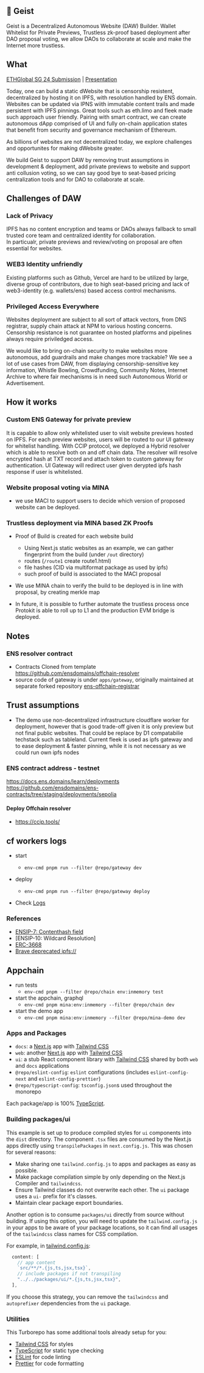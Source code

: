 
## 🤖 Geist


Geist is a Decentralized Autonomous Website (DAW) Builder.
Wallet Whitelist for Private Previews, Trustless zk-proof based deployment after DAO proposal voting, we allow DAOs to collaborate at scale and make the Internet more trustless.


## What
[ETHGlobal SG 24 Submission](https://ethglobal.com/showcase/geist-x3fur) | [Presentation](https://www.canva.com/design/DAGRQswuImw/flSJSrH9k9sLXKJd2LzeVg/edit?utm_content=DAGRQswuImw&utm_campaign=designshare&utm_medium=link2&utm_source=sharebutton)


Today, one can build a static dWebsite that is censorship resistent, decentralized by hosting it on IPFS, with resolution handled by ENS domain. Websites can be updated via IPNS wiith immutable content trails and made persistent with IPFS pinnings. Great tools such as eth.limo and fleek made such approach user friendly. Pairing with smart contract, we can create autonomous dApp comprised of UI and fully on-chain application states that benefit from security and governance mechanism of Ethereum.

As billions of websites are not decentralized today, we explore challenges and opportunites for making dWebsite greater.

We build Geist to support DAW by removing trust assumptions in development & deployment, add private previews to website and support anti collusion voting, so we can say good bye to seat-based pricing centralization tools and for DAO to collaborate at scale. 

## Challenges of DAW

### Lack of Privacy

IPFS has no content encryption and teams or DAOs always fallback to small trusted core team and centralized identity for collaboration.  
In particualr, private previews and review/voting on proposal are often essential for websites.

### WEB3 Identity unfriendly

Existing platforms such as Github, Vercel are hard to be utilized by large, diverse group of contributors, due to high seat-based pricing and lack of web3-identity (e.g. wallets/ens) based access control mechanisms. 

### Privileged Access Everywhere
Websites deployment are subject to all sort of attack vectors, from DNS registrar, supply chain attack at NPM to various hosting concerns. Censorship resistance is not guarantee on hosted platforms and pipelines always require priviledged access.

We would like to bring on-chain security to make websites more autonomous, add guardrails and make changes more trackable?
We see a lot of use cases from DAW, from displaying censorship-sensitive key information, Whistle Bowling, Crowdfunding, Community Notes, Internet Archive to where fair mechanisms is in need such  Autonomous World or Advertisement.


## How it works

### Custom ENS Gateway for private preview

It is capable to allow only whitelisted user to visit website previews hosted on IPFS.
For each preview websites, users will be routed to our UI gateway for whitelist handling.
With CCIP protocol, we deployed a Hybrid resolver which is able to resolve both on and off chain data.
The resolver will resolve encrypted hash at TXT record and attach token to custom gateway for authentication. 
UI Gateway will redirect user given derypted ipfs hash response if user is whitelisted.

### Website proposal voting via MINA
- we use MACI to support users to decide which version of proposed website can be deployed.

### Trustless deployment via MINA based ZK Proofs

- Proof of Build is created for each website build
  - Using Next.js static websites as an example, we can gather fingerprint from the build (under `/out` directory)
  - routes (`/route1` create route1.html)
  - file hashes (CID via multiformat package as used by ipfs)
  - such proof of build is associated to the MACI proposal

- We use MINA chain to verify the build to be deployed is in line with proposal, by creating merkle map 

- In future, it is possible to further automate the trustless process once Protokit is able to roll up to L1 and the production EVM bridge is deployed.


## Notes

### ENS resolver contract
 - Contracts Cloned from template https://github.com/ensdomains/offchain-resolver
 - source code of gateway is under `apps/gateway`, originally maintained at separate forked repository [ens-offchain-registrar](
https://github.com/debuggingfuture/ens-offchain-registrar)

## Trust  assumptions
-  The demo use non-decentralized infrastructure cloudflare worker for deployment, however that is good trade-off given it is only preview but not final public websites. That could be replace by D1 compatabilie techstack such as tableland. Current fleek is used as ipfs gateway and to ease deployment & faster pinning, while it is not necessary as we could run own ipfs nodes



### ENS contract address - testnet

https://docs.ens.domains/learn/deployments
https://github.com/ensdomains/ens-contracts/tree/staging/deployments/sepolia
#### Deploy Offchain resolver
- https://ccip.tools/

## cf workers logs
- start
  - `env-cmd pnpm run --filter @repo/gateway dev`
- deploy
  - `env-cmd pnpm run --filter @repo/gateway deploy`

- Check [Logs](https://dash.cloudflare.com/c91d52c288c452ab734ede1518b00e11/workers/services/view/ens-gateway/production/logs/live)


### References
- [ENSIP-7: Contenthash field](https://docs.ens.domains/ensip/7)
- [ENSIP-10: Wildcard Resolution]
- [ERC-3668](https://eips.ethereum.org/EIPS/eip-3668#use-of-get-and-post-requests-for-the-gateway-interface)
- [Brave deprecated ipfs://](https://github.com/brave/brave-browser/issues/37735)

## Appchain
- run tests
  - `env-cmd pnpm --filter @repo/chain env:inmemory test`
- start the appchain, graphql
  - `env-cmd pnpm mina:env:inmemory --filter @repo/chain dev`
- start the demo app
  - `env-cmd pnpm mina:env:inmemory --filter @repo/mina-demo dev`


### Apps and Packages

- `docs`: a [Next.js](https://nextjs.org/) app with [Tailwind CSS](https://tailwindcss.com/)
- `web`: another [Next.js](https://nextjs.org/) app with [Tailwind CSS](https://tailwindcss.com/)
- `ui`: a stub React component library with [Tailwind CSS](https://tailwindcss.com/) shared by both `web` and `docs` applications
- `@repo/eslint-config`: `eslint` configurations (includes `eslint-config-next` and `eslint-config-prettier`)
- `@repo/typescript-config`: `tsconfig.json`s used throughout the monorepo

Each package/app is 100% [TypeScript](https://www.typescriptlang.org/).

### Building packages/ui

This example is set up to produce compiled styles for `ui` components into the `dist` directory. The component `.tsx` files are consumed by the Next.js apps directly using `transpilePackages` in `next.config.js`. This was chosen for several reasons:

- Make sharing one `tailwind.config.js` to apps and packages as easy as possible.
- Make package compilation simple by only depending on the Next.js Compiler and `tailwindcss`.
- Ensure Tailwind classes do not overwrite each other. The `ui` package uses a `ui-` prefix for it's classes.
- Maintain clear package export boundaries.

Another option is to consume `packages/ui` directly from source without building. If using this option, you will need to update the `tailwind.config.js` in your apps to be aware of your package locations, so it can find all usages of the `tailwindcss` class names for CSS compilation.

For example, in [tailwind.config.js](packages/tailwind-config/tailwind.config.js):

```js
  content: [
    // app content
    `src/**/*.{js,ts,jsx,tsx}`,
    // include packages if not transpiling
    "../../packages/ui/*.{js,ts,jsx,tsx}",
  ],
```

If you choose this strategy, you can remove the `tailwindcss` and `autoprefixer` dependencies from the `ui` package.

### Utilities

This Turborepo has some additional tools already setup for you:

- [Tailwind CSS](https://tailwindcss.com/) for styles
- [TypeScript](https://www.typescriptlang.org/) for static type checking
- [ESLint](https://eslint.org/) for code linting
- [Prettier](https://prettier.io) for code formatting
